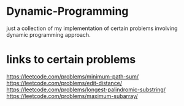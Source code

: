 # Dynamic-Programming
just a collection of my implementation of certain problems involving dynamic programming approach.
# links to certain problems
https://leetcode.com/problems/minimum-path-sum/  \
https://leetcode.com/problems/edit-distance/  \
https://leetcode.com/problems/longest-palindromic-substring/  \
https://leetcode.com/problems/maximum-subarray/
